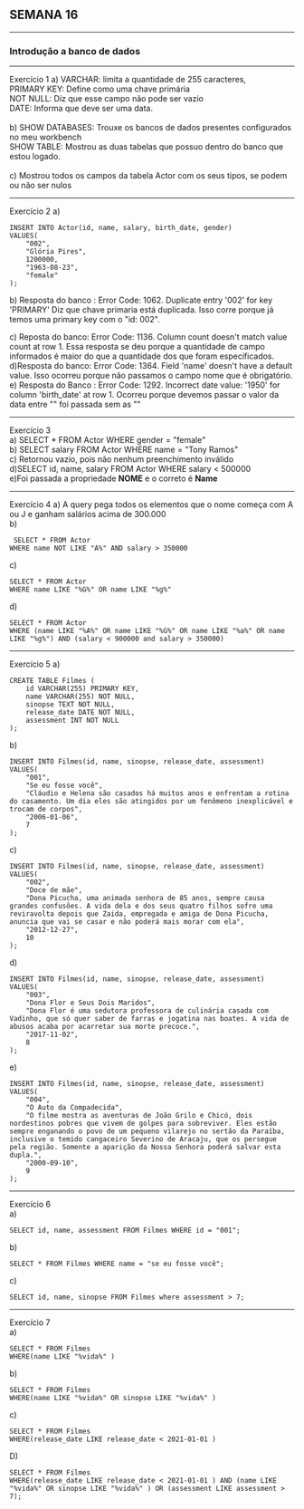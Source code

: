 ## SEMANA 16

---

### Introdução a banco de dados

---

Exercício 1
a) VARCHAR: limita a quantidade de 255 caracteres, <br>
PRIMARY KEY: Define como uma chave primária <br>
NOT NULL: Diz que esse campo não pode ser vazio <br>
DATE: Informa que deve ser uma data. <br><br>
b) SHOW DATABASES: Trouxe os bancos de dados presentes configurados no meu workbench <br>
SHOW TABLE: Mostrou as duas tabelas que possuo dentro do banco que estou logado. <br><br>
c) Mostrou todos os campos da tabela Actor com os seus tipos, se podem ou não ser nulos<br>

---

Exercício 2
a)

```
INSERT INTO Actor(id, name, salary, birth_date, gender)
VALUES(
	"002",
    "Glória Pires",
    1200000,
    "1963-08-23",
    "female"
);
```

b) Resposta do banco : Error Code: 1062. Duplicate entry '002' for key 'PRIMARY'
Diz que chave primaria está duplicada. Isso corre porque já temos uma primary key com o "id: 002".

c) Reposta do banco: Error Code: 1136. Column count doesn't match value count at row 1. Essa resposta se deu porque a quantidade de campo informados é maior do que a quantidade dos que foram especificados.<br>
d)Resposta do banco: Error Code: 1364. Field 'name' doesn't have a default value. Isso ocorreu porque não passamos o campo nome que é obrigatório. <br>
e) Resposta do Banco : Error Code: 1292. Incorrect date value: '1950' for column 'birth_date' at row 1. Ocorreu porque devemos passar o valor da data entre "" foi passada sem as ""

---

Exercício 3<br>
a) SELECT \* FROM Actor WHERE gender = "female" <br>
b) SELECT salary FROM Actor WHERE name = "Tony Ramos" <br>
c) Retornou vazio, pois não nenhum preenchimento inválido <br>
d)SELECT id, name, salary FROM Actor WHERE salary < 500000 <br>
e)Foi passada a propriedade <b>NOME</b> e o correto é <b>Name</b>

---

Exercício 4
a) A query pega todos os elementos que o nome começa com A ou J e ganham salários acima de 300.000 <br>
b)

```
 SELECT * FROM Actor
WHERE name NOT LIKE "A%" AND salary > 350000
```

c)

```
SELECT * FROM Actor
WHERE name LIKE "%G%" OR name LIKE "%g%"
```

d)

```
SELECT * FROM Actor
WHERE (name LIKE "%A%" OR name LIKE "%G%" OR name LIKE "%a%" OR name LIKE "%g%") AND (salary < 900000 and salary > 350000)
```

---

Exercício 5
a)

```
CREATE TABLE Filmes (
	id VARCHAR(255) PRIMARY KEY,
    name VARCHAR(255) NOT NULL,
    sinopse TEXT NOT NULL,
    release_date DATE NOT NULL,
    assessment INT NOT NULL
);
```

b)

```
INSERT INTO Filmes(id, name, sinopse, release_date, assessment)
VALUES(
	"001",
    "Se eu fosse você",
    "Cláudio e Helena são casados há muitos anos e enfrentam a rotina do casamento. Um dia eles são atingidos por um fenômeno inexplicável e trocam de corpos",
    "2006-01-06",
    7
);
```

c)

```
INSERT INTO Filmes(id, name, sinopse, release_date, assessment)
VALUES(
	"002",
    "Doce de mãe",
    "Dona Picucha, uma animada senhora de 85 anos, sempre causa grandes confusões. A vida dela e dos seus quatro filhos sofre uma reviravolta depois que Zaida, empregada e amiga de Dona Picucha, anuncia que vai se casar e não poderá mais morar com ela",
    "2012-12-27",
    10
);
```

d)

```
INSERT INTO Filmes(id, name, sinopse, release_date, assessment)
VALUES(
	"003",
    "Dona Flor e Seus Dois Maridos",
    "Dona Flor é uma sedutora professora de culinária casada com Vadinho, que só quer saber de farras e jogatina nas boates. A vida de abusos acaba por acarretar sua morte precoce.",
    "2017-11-02",
    8
);
```

e)

```
INSERT INTO Filmes(id, name, sinopse, release_date, assessment)
VALUES(
	"004",
    "O Auto da Compadecida",
    "O filme mostra as aventuras de João Grilo e Chicó, dois nordestinos pobres que vivem de golpes para sobreviver. Eles estão sempre enganando o povo de um pequeno vilarejo no sertão da Paraíba, inclusive o temido cangaceiro Severino de Aracaju, que os persegue pela região. Somente a aparição da Nossa Senhora poderá salvar esta dupla.",
    "2000-09-10",
    9
);

```

---

Exercício 6<br>
a)

```
SELECT id, name, assessment FROM Filmes WHERE id = "001";
```

b)

```
SELECT * FROM Filmes WHERE name = "se eu fosse você";
```

c)

```
SELECT id, name, sinopse FROM Filmes where assessment > 7;
```

---

Exercício 7<br>
a)

```
SELECT * FROM Filmes
WHERE(name LIKE "%vida%" )
```

b)

```
SELECT * FROM Filmes
WHERE(name LIKE "%vida%" OR sinopse LIKE "%vida%" )
```

c)

```
SELECT * FROM Filmes
WHERE(release_date LIKE release_date < 2021-01-01 )
```

D)

```
SELECT * FROM Filmes
WHERE(release_date LIKE release_date < 2021-01-01 ) AND (name LIKE "%vida%" OR sinopse LIKE "%vida%" ) OR (assessment LIKE assessment > 7);
```
